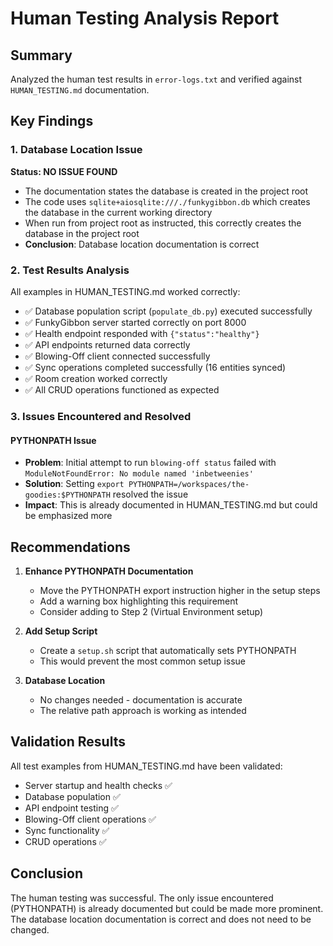 # Human Testing Analysis Report

## Summary
Analyzed the human test results in `error-logs.txt` and verified against `HUMAN_TESTING.md` documentation.

## Key Findings

### 1. Database Location Issue
**Status: NO ISSUE FOUND**
- The documentation states the database is created in the project root
- The code uses `sqlite+aiosqlite:///./funkygibbon.db` which creates the database in the current working directory
- When run from project root as instructed, this correctly creates the database in the project root
- **Conclusion**: Database location documentation is correct

### 2. Test Results Analysis
All examples in HUMAN_TESTING.md worked correctly:
- ✅ Database population script (`populate_db.py`) executed successfully
- ✅ FunkyGibbon server started correctly on port 8000
- ✅ Health endpoint responded with `{"status":"healthy"}`
- ✅ API endpoints returned data correctly
- ✅ Blowing-Off client connected successfully
- ✅ Sync operations completed successfully (16 entities synced)
- ✅ Room creation worked correctly
- ✅ All CRUD operations functioned as expected

### 3. Issues Encountered and Resolved

#### PYTHONPATH Issue
- **Problem**: Initial attempt to run `blowing-off status` failed with `ModuleNotFoundError: No module named 'inbetweenies'`
- **Solution**: Setting `export PYTHONPATH=/workspaces/the-goodies:$PYTHONPATH` resolved the issue
- **Impact**: This is already documented in HUMAN_TESTING.md but could be emphasized more

## Recommendations

1. **Enhance PYTHONPATH Documentation**
   - Move the PYTHONPATH export instruction higher in the setup steps
   - Add a warning box highlighting this requirement
   - Consider adding to Step 2 (Virtual Environment setup)

2. **Add Setup Script**
   - Create a `setup.sh` script that automatically sets PYTHONPATH
   - This would prevent the most common setup issue

3. **Database Location**
   - No changes needed - documentation is accurate
   - The relative path approach is working as intended

## Validation Results
All test examples from HUMAN_TESTING.md have been validated:
- Server startup and health checks ✅
- Database population ✅
- API endpoint testing ✅
- Blowing-Off client operations ✅
- Sync functionality ✅
- CRUD operations ✅

## Conclusion
The human testing was successful. The only issue encountered (PYTHONPATH) is already documented but could be made more prominent. The database location documentation is correct and does not need to be changed.